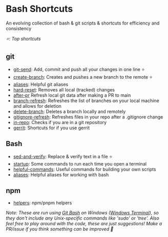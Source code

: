 # Bash Shortcuts
An evolving collection of bash & git scripts & shortcuts for efficiency and consistency

*:star:: Top shortcuts*

## git
- [git-send](https://github.com/reid-moffat/git-bash-shortcuts/blob/main/git/git-send.sh): Add, commit and push all your changes in one line :star:
- [create-branch](https://github.com/reid-moffat/git-bash-shortcuts/blob/main/git/create-branch.sh): Creates and pushes a new branch to the remote :star:
- [aliases](https://github.com/reid-moffat/git-bash-shortcuts/blob/main/git/aliases.sh): Helpful git aliases
- [hard-reset](https://github.com/reid-moffat/git-bash-shortcuts/blob/main/git/hard-reset.sh): Removes all local (tracked) changes
- [after-pr](https://github.com/reid-moffat/git-bash-shortcuts/blob/main/git/after-pr.sh) Refresh local git data after making a PR to main
- [branch-refresh](https://github.com/reid-moffat/git-bash-shortcuts/blob/main/git/branch-refresh.sh): Refreshes the list of branches on your local machine and allows for deletion
- [delete-branch](https://github.com/reid-moffat/git-bash-shortcuts/blob/main/git/delete-branch.sh): Deletes a branch locally and remotely
- [gitignore-refresh](https://github.com/reid-moffat/git-bash-shortcuts/blob/main/git/gitignore-refresh.sh): Refreshes files in your repo after a .gitignore change
- [in-repo](https://github.com/reid-moffat/git-bash-shortcuts/blob/main/git/in-repo.sh): Checks if you are in a git repository
- [gerrit](https://github.com/reid-moffat/git-bash-shortcuts/blob/main/git/gerrit.sh): Shortcuts for if you use gerrit

## Bash
- [sed-and-verify](https://github.com/reid-moffat/git-bash-shortcuts/blob/main/bash/functions/sed-and-verify.sh): Replace & verify text in a file :star:
- [startup](https://github.com/reid-moffat/git-bash-shortcuts/blob/main/bash/startup.sh): Some commands to run each time you open a terminal
- [helpful-commands](https://github.com/reid-moffat/git-bash-shortcuts/blob/main/bash/helpful-commands.sh): Useful commands for building your own scripts
- [aliases](https://github.com/reid-moffat/git-bash-shortcuts/blob/main/bash/aliases.sh): Helpful aliases for working with bash

## npm
- [helpers](https://github.com/reid-moffat/git-bash-shortcuts/blob/main/npm/helpers.sh): npm/pnpm helpers

<i>Note: These are run using [Git Bash](https://git-scm.com/downloads) on Windows ([Windows Terminal](https://apps.microsoft.com/store/detail/windows-terminal/9N0DX20HK701?hl=en-ca&gl=ca)), so they don't include any Unix-specific commands like 'sudo' or 'tree'. Also feel free to play around with the code, these are just suggestions! Make a PR/issue if you think something can be improved 🙂</i>
